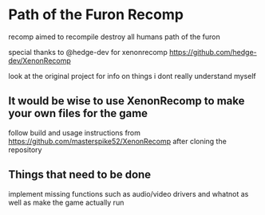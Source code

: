 # Path of the Furon Recomp
 recomp aimed to recompile destroy all humans path of the furon


special thanks to @hedge-dev for xenonrecomp https://github.com/hedge-dev/XenonRecomp

look at the original project for info on things i dont really understand myself

It would be wise to use XenonRecomp to make your own files for the game  
----------------------------------------
follow build and usage instructions from https://github.com/masterspike52/XenonRecomp after cloning the repository


Things that need to be done
--------------------------------
implement missing functions such as audio/video drivers and whatnot as well as make the game actually run 